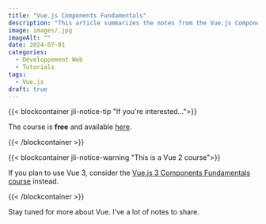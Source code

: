 ```yaml
---
title: "Vue.js Components Fundamentals"
description: "This article summarizes the notes from the Vue.js Components Fundamentals at VueSchool"
image: images/.jpg
imageAlt: ""
date: 2024-07-01
categories:
  - Développement Web
  - Tutorials
tags:
  - Vue.js
draft: true
---
```


{{< blockcontainer jli-notice-tip "If you're interested...">}}

The course is **free** and available [here](https://vueschool.io/courses/vuejs-components-fundamentals?utm_source=JLI_Blog_EN&utm_medium=recommandations).

{{< /blockcontainer >}}

{{< blockcontainer jli-notice-warning "This is a Vue 2 course">}}

If you plan to use Vue 3, consider the [Vue.js 3 Components Fundamentals course](https://vueschool.io/courses/vue-js-3-components-fundamentals?utm_source=JLI_Blog_EN&utm_medium=recommandations) instead.

{{< /blockcontainer >}}

Stay tuned for more about Vue. I've a lot of notes to share.
